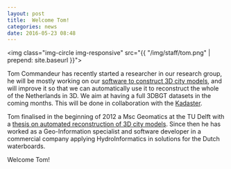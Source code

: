 ```yaml
---
layout: post
title:  Welcome Tom!
categories: news
date: 2016-05-23 08:48
---
```


<img class="img-circle img-responsive" src="{{ "/img/staff/tom.png" | prepend: site.baseurl }}">

Tom Commandeur has recently started a researcher in our research group, he will be mostly working on our [software to construct 3D city models](https://github.com/tudelft3d/3dfier), and will improve it so that we can automatically use it to reconstruct the whole of the Netherlands in 3D.
We aim at having a full 3DBGT datasets in the coming months.
This will be done in collaboration with the [Kadaster](http://www.kadaster.nl).

Tom finalised in the beginning of 2012 a Msc Geomatics at the TU Delft with a [thesis on automated reconstruction of 3D city models](http://repository.tudelft.nl/islandora/object/uuid:c0c665f7-0254-42c6-895b-cb59acc079f2/?collection=research). 
Since then he has worked as a Geo-Information specialist and software developer in a commercial company applying HydroInformatics in solutions for the Dutch waterboards. 

Welcome Tom!

